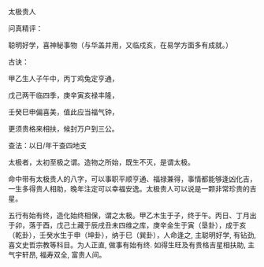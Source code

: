太极贵人

问真精评：

聪明好学，喜神秘事物（与华盖并用，又临戍亥，在易学方面多有成就。）

古诀：

甲乙生人子午中，丙丁鸡兔定亨通，

戊己两干临四季，庚辛寅亥禄丰隆，

壬癸巳申偏喜美，值此应当福气钟，

更须贵格来相扶，候封万户到三公。

查法：以日/年干查四地支

太极者，太初至极之谓。造物之所始，既生不灭，是谓太极。

   命中带有太极贵人的八字，可以事职平顺亨通、福禄兼得，事情都能够逢凶化吉，一生多得贵人相助，晚年注定可以幸福安逸。太极贵人可以说是一颗非常珍贵的吉星。

五行有始有终，造化始终相保，谓之太极。甲乙木生于子，终于午。丙日、丁月出于卯，落于酉，戊己土藏于辰戌丑未四维之库，庚辛金生于寅（垦卦），成于亥（乾卦），壬癸水生于申（坤卦），纳于巳（巽卦），人命逢之, 主聪明好学, 有钻劲, 喜文史哲宗教等科目。为人正直, 做事有始有终. 如得生旺及有贵格吉星相扶助, 主气宇轩昂, 福寿双全, 富贵人间。

